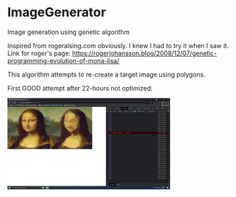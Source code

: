 # ImageGenerator
Image generation using genetic algorithm

Inspired from rogeralsing.com obviously. I knew I had to try it when I saw it. Link for roger's page: https://rogerjohansson.blog/2008/12/07/genetic-programming-evolution-of-mona-lisa/

This algorithm attempts to re-create a target image using polygons.

First GOOD attempt after 22-hours not optimized:

![alt text](https://github.com/therealyubraj/ImageGenerator/blob/gh-pages/generatedImages/22-hours.png)
